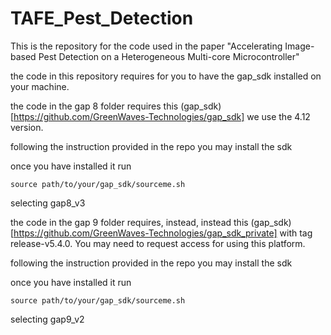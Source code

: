 # TAFE_Pest_Detection


This is the repository for the code used in the paper "Accelerating Image-based Pest Detection on a Heterogeneous Multi-core Microcontroller" 

the code in this repository requires for you to have the gap_sdk installed on your machine. 

the  code in the gap 8 folder requires this (gap_sdk)[https://github.com/GreenWaves-Technologies/gap_sdk] we use the 4.12 version.

following the instruction provided in the repo you may install the sdk 

once you have installed it run 
```
source path/to/your/gap_sdk/sourceme.sh
```

selecting gap8_v3 

the code in the gap 9 folder requires, instead, instead this (gap_sdk)[https://github.com/GreenWaves-Technologies/gap_sdk_private] with tag release-v5.4.0. You may need to request access for using this platform. 

following the instruction provided in the repo you may install the sdk 

once you have installed it run 

```
source path/to/your/gap_sdk/sourceme.sh
```

selecting gap9_v2

